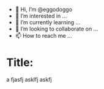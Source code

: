 - 👋 Hi, I’m @eggodoggo
- 👀 I’m interested in ...
- 🌱 I’m currently learning ...
- 💞️ I’m looking to collaborate on ...
- 📫 How to reach me ...

<!---
eggodoggo/eggodoggo is a ✨ special ✨ repository because its `README.md` (this file) appears on your GitHub profile.
You can click the Preview link to take a look at your changes.
--->

# Title: 
 a fjasfj asklfj askfj 
 
